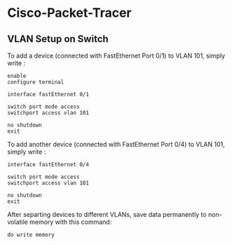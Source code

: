 # Cisco-Packet-Tracer

## VLAN Setup on Switch

To add a device (connected with FastEthernet Port 0/1) to VLAN 101, simply write :

```
enable
configure terminal

interface fastEthernet 0/1

switch port mode access
switchport access vlan 101

no shutdown
exit

```

To add another device (connected with FastEthernet Port 0/4) to VLAN 101, simply write :

```
interface fastEthernet 0/4

switch port mode access
switchport access vlan 101

no shutdown
exit

```


After separting devices to different VLANs, save data permanently to non-volatile memory with this command:
```
do write memory
```
